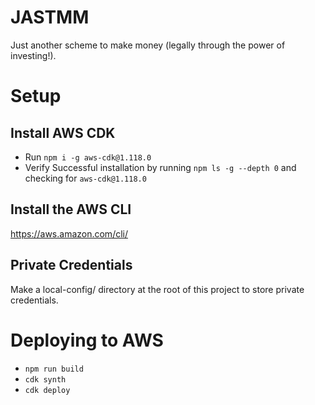 # JASTMM
Just another scheme to make money (legally through the power of investing!).

# Setup

## Install AWS CDK

 * Run `npm i -g aws-cdk@1.118.0`
 * Verify Successful installation by running `npm ls -g --depth 0` and checking for `aws-cdk@1.118.0`

## Install the AWS CLI

https://aws.amazon.com/cli/

## Private Credentials

Make a local-config/ directory at the root of this project to store private credentials.

# Deploying to AWS

 * `npm run build`
 * `cdk synth`
 * `cdk deploy`

